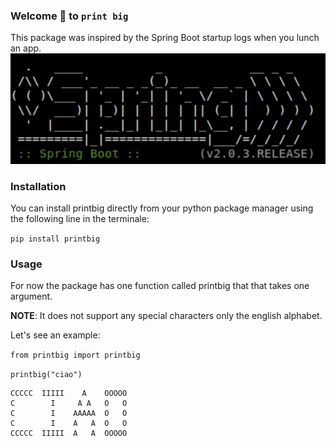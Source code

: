 ### Welcome 🙏 to `print big`
This package was inspired by the Spring Boot startup logs when you lunch an app. 
![SpringBoot Logs](spring_logs.png)


### Installation
You can install printbig directly from your python package manager using the following line in the terminale: 

`pip install printbig` 

### Usage
For now the package has one function called printbig that that takes one argument. 

**NOTE**: It does not support any special characters only the english alphabet. 

Let's see an example:

`from printbig import printbig`

`printbig("ciao")`

```
CCCCC  IIIII    A    OOOOO  
C        I     A A   O   O  
C        I    AAAAA  O   O  
C        I    A   A  O   O  
CCCCC  IIIII  A   A  OOOOO
```

